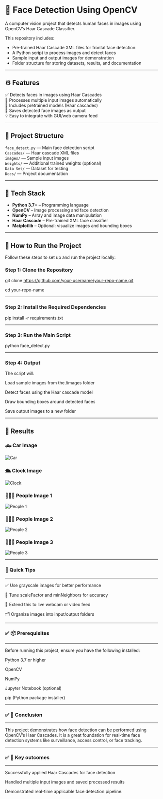 # 🧠 Face Detection Using OpenCV

A computer vision project that detects human faces in images using OpenCV’s Haar Cascade Classifier.

This repository includes:

- Pre-trained Haar Cascade XML files for frontal face detection
- A Python script to process images and detect faces
- Sample input and output images for demonstration
- Folder structure for storing datasets, results, and documentation

---

## ⚙️ Features

✅ Detects faces in images using Haar Cascades  
📸 Processes multiple input images automatically  
📝 Includes pretrained models (Haar cascades)  
💾 Saves detected face images as output  
💡 Easy to integrate with GUI/web camera feed

---

## 📁 Project Structure

`face_detect.py` — Main face detection script  
`Cascades/` — Haar cascade XML files  
`images/` — Sample input images  
`Weights/` — Additional trained weights (optional)  
`Data Set/` — Dataset for testing  
`Docs/` — Project documentation  

---

## 🧠 Tech Stack

- **Python 3.7+** – Programming language  
- **OpenCV** – Image processing and face detection  
- **NumPy** – Array and image data manipulation  
- **Haar Cascade** – Pre-trained XML face classifier  
- **Matplotlib** – Optional: visualize images and bounding boxes  

---

## 🚀 How to Run the Project

Follow these steps to set up and run the project locally:

### Step 1: Clone the Repository

git clone https://github.com/your-username/your-repo-name.git

cd your-repo-name

---

### Step 2: Install the Required Dependencies

pip install -r requirements.txt

---

### Step 3: Run the Main Script

python face_detect.py

---

### Step 4: Output
The script will:

Load sample images from the /images folder

Detect faces using the Haar cascade model

Draw bounding boxes around detected faces

Save output images to a new folder

---

## 📌 Results

### 🛻 Car Image
![Car](car.png)

### 🛳 Clock Image
![Clock](Clock.png)

### 👨‍👩‍👧 People Image 1
![People 1](people1.png)

### 👩‍👩‍👦 People Image 2
![People 2](people2.png)

### 🧑‍🤝‍🧑 People Image 3
![People 3](people3.png)

---


### 🚀 Quick Tips
-------------

✅ Use grayscale images for better performance

📌 Tune scaleFactor and minNeighbors for accuracy

🧠 Extend this to live webcam or video feed

🗂️ Organize images into input/output folders

---

### ✅ 📦 Prerequisites
-------------

Before running this project, ensure you have the following installed:

Python 3.7 or higher

OpenCV

NumPy

Jupyter Notebook (optional)

pip (Python package installer)

---

### ✅ 📌 Conclusion
-------------

This project demonstrates how face detection can be performed using OpenCV’s Haar Cascades. It is a great foundation for real-time face detection systems like surveillance, access control, or face tracking.

---

### ✅ 📌 Key outcomes

---

Successfully applied Haar Cascades for face detection

Handled multiple input images and saved processed results

Demonstrated real-time applicable face detection pipeline.



